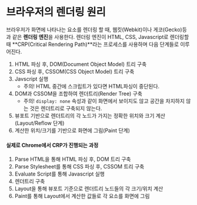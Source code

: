 # 브라우저의 렌더링 원리

브라우저가 화면에 나타나는 요소를 렌더링 할 때, 웹킷(Webkit)이나 게코(Gecko)등과 같은 **렌더링 엔진**을 사용한다. 렌더링 엔진이 HTML, CSS, Javascript로 렌더링할 때 **CRP(Critical Rendering Path)**라는 프로세스를 사용하며 다음 단계들로 이루어진다.

1.  HTML 파싱 후, DOM(Document Object Model) 트리 구축
2.  CSS 파싱 후, CSSOM(CSS Object Model) 트리 구축
3.  Javscript 실행
    - 주의! HTML 중간에 스크립트가 있다면 HTML파싱이 중단된다.
4.  DOM과 CSSOM을 조합하여 렌더트리(Render Tree) 구축
    - 주의! `display: none` 속성과 같이 화면에서 보이지도 않고 공간을 차지하지 않는 것은 렌더트리로 구축되지 않는다.
5.  뷰포트 기반으로 렌더트리의 각 노드가 가지는 정확한 위치와 크기 계산(Layout/Reflow 단계)
6.  계산한 위치/크기를 기반으로 화면에 그림(Paint 단계)

#### 실제로 Chrome에서 CRP가 진행되는 과정

1.  Parse HTML을 통해 HTML 파싱 후, DOM 트리 구축
2.  Parse Stylesheet를 통해 CSS 파싱 후, CSSOM 트리 구축
3.  Evaluate Script를 통해 Javascript 실행
4.  렌더트리 구축
5.  Layout을 통해 뷰포트 기준으로 렌더트리 노드들의 각 크기/위치 계산
6.  Paint를 통해 Layout에서 계산한 값들로 각 요소를 화면에 그림
